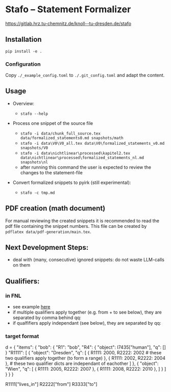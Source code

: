 # Stafo – Statement Formalizer


<https://gitlab.hrz.tu-chemnitz.de/knoll--tu-dresden.de/stafo>

## Installation

`pip install -e .`



### Configuration

Copy `./_example_config.toml` to `./.git_config.toml` and adapt the content.


## Usage

- Overview:
    - `stafo --help`

- Process one snippet of the source file
    - `stafo -i data/chunk_full_source.tex data/formalized_statements0.md snapshots/math`
    - `stafo -i data\V0\V0_all.tex data\V0\formalized_statements_v0.md snapshots/V0`
    - `stafo -i data\nichtlinear\processed\kapitel2.tex data\nichtlinear\processed\formalized_statements_nl.md snapshots\nl`
    - after running this command the user is expected to review the changes to the statement-file

- Convert formalized snippets to pyirk (still experimental):
    - `stafo -c tmp.md`


## PDF creation (math document)

For manual reviewing the created snippets it is recommended to read the pdf file containing the snippet numbers. This file can be created by `pdflatex data/pdf-generation/main.tex`.


## Next Development Steps:

- deal with (many, consecutive) ignored snippets: do not waste LLM-calls on them



## Qualifiers:
### in FNL
- see example [here](./tests/testdata/statements06_qualifier.md)
- if multiple qualifiers apply together (e.g. from + to see below), they are separated by comma behind qq:
- if qualfifiers apply independant (see below), they are separated by qq:
### target format
d = {
    "items": {
        "bob": {
            "R1": "bob",
            "R4": {
                "object": I7435["human"],
                "q": []
            }
            "R1111": [
                {
                    "object": "Dresden",
                    "q": [
                        {
                            R1111: 2000,
                            R2222: 2002 # these two qualifiers apply together (to form a range)
                        },
                        {
                            R1111: 2002,
                            R2222: 2004
                        }, # these two qualifier dicts are independant of eachother
                    ]
                },
                {
                    "object": "Wien",
                    "q": [
                        {
                            R1111: 2005,
                            R2222: 2007
                        },
                        {
                            R1111: 2008,
                            R2222: 2010
                        },
                    ]
                }
            ]
        }
    }
}

R1111["lives_in"]
R2222["from"]
R3333["to"]